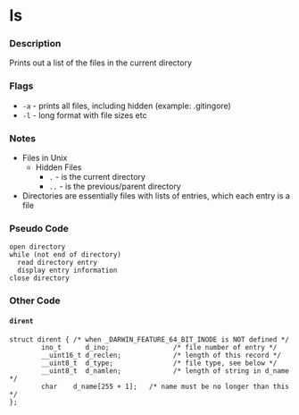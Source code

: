 # ls

### Description
Prints out a list of the files in the current directory

### Flags
* `-a` - prints all files, including hidden (example: .gitingore)
* `-l` - long format with file sizes etc

### Notes
* Files in Unix
  * Hidden Files
    * `.` - is the current directory
    * `..` - is the previous/parent directory
* Directories are essentially files with lists of entries, which each entry is a file

### Pseudo Code
```
open directory
while (not end of directory)
  read directory entry
  display entry information
close directory
```

### Other Code
#### `dirent`
```
struct dirent { /* when _DARWIN_FEATURE_64_BIT_INODE is NOT defined */
        ino_t      d_ino;                /* file number of entry */
        __uint16_t d_reclen;             /* length of this record */
        __uint8_t  d_type;               /* file type, see below */
        __uint8_t  d_namlen;             /* length of string in d_name */
        char    d_name[255 + 1];   /* name must be no longer than this */
};
```

